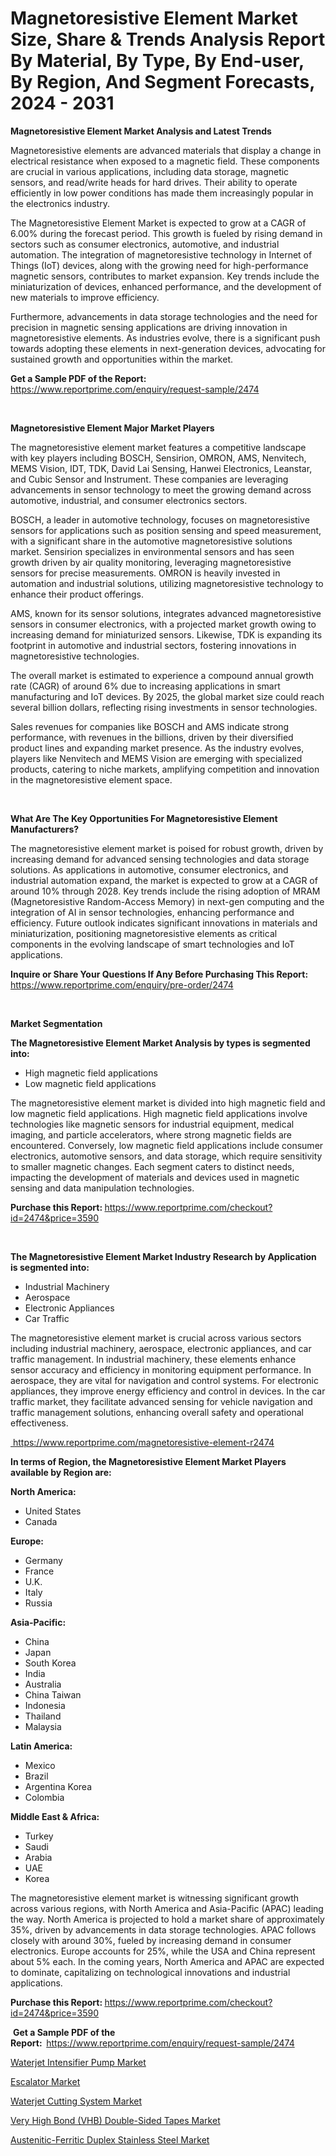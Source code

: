 <p><h1>Magnetoresistive Element Market Size, Share & Trends Analysis Report By Material, By Type, By End-user, By Region, And Segment Forecasts, 2024 - 2031</h1></p><p><strong>Magnetoresistive Element Market Analysis and Latest Trends</strong></p>
<p><p>Magnetoresistive elements are advanced materials that display a change in electrical resistance when exposed to a magnetic field. These components are crucial in various applications, including data storage, magnetic sensors, and read/write heads for hard drives. Their ability to operate efficiently in low power conditions has made them increasingly popular in the electronics industry.</p><p>The Magnetoresistive Element Market is expected to grow at a CAGR of 6.00% during the forecast period. This growth is fueled by rising demand in sectors such as consumer electronics, automotive, and industrial automation. The integration of magnetoresistive technology in Internet of Things (IoT) devices, along with the growing need for high-performance magnetic sensors, contributes to market expansion. Key trends include the miniaturization of devices, enhanced performance, and the development of new materials to improve efficiency.</p><p>Furthermore, advancements in data storage technologies and the need for precision in magnetic sensing applications are driving innovation in magnetoresistive elements. As industries evolve, there is a significant push towards adopting these elements in next-generation devices, advocating for sustained growth and opportunities within the market.</p></p>
<p><strong>Get a Sample PDF of the Report:&nbsp;</strong> <a href="https://www.reportprime.com/enquiry/request-sample/2474">https://www.reportprime.com/enquiry/request-sample/2474</a></p>
<p>&nbsp;</p>
<p><strong>Magnetoresistive Element Major Market Players</strong></p>
<p><p>The magnetoresistive element market features a competitive landscape with key players including BOSCH, Sensirion, OMRON, AMS, Nenvitech, MEMS Vision, IDT, TDK, David Lai Sensing, Hanwei Electronics, Leanstar, and Cubic Sensor and Instrument. These companies are leveraging advancements in sensor technology to meet the growing demand across automotive, industrial, and consumer electronics sectors.</p><p>BOSCH, a leader in automotive technology, focuses on magnetoresistive sensors for applications such as position sensing and speed measurement, with a significant share in the automotive magnetoresistive solutions market. Sensirion specializes in environmental sensors and has seen growth driven by air quality monitoring, leveraging magnetoresistive sensors for precise measurements. OMRON is heavily invested in automation and industrial solutions, utilizing magnetoresistive technology to enhance their product offerings.</p><p>AMS, known for its sensor solutions, integrates advanced magnetoresistive sensors in consumer electronics, with a projected market growth owing to increasing demand for miniaturized sensors. Likewise, TDK is expanding its footprint in automotive and industrial sectors, fostering innovations in magnetoresistive technologies.</p><p>The overall market is estimated to experience a compound annual growth rate (CAGR) of around 6% due to increasing applications in smart manufacturing and IoT devices. By 2025, the global market size could reach several billion dollars, reflecting rising investments in sensor technologies.</p><p>Sales revenues for companies like BOSCH and AMS indicate strong performance, with revenues in the billions, driven by their diversified product lines and expanding market presence. As the industry evolves, players like Nenvitech and MEMS Vision are emerging with specialized products, catering to niche markets, amplifying competition and innovation in the magnetoresistive element space.</p></p>
<p>&nbsp;</p>
<p><strong>What Are The Key Opportunities For Magnetoresistive Element Manufacturers?</strong></p>
<p><p>The magnetoresistive element market is poised for robust growth, driven by increasing demand for advanced sensing technologies and data storage solutions. As applications in automotive, consumer electronics, and industrial automation expand, the market is expected to grow at a CAGR of around 10% through 2028. Key trends include the rising adoption of MRAM (Magnetoresistive Random-Access Memory) in next-gen computing and the integration of AI in sensor technologies, enhancing performance and efficiency. Future outlook indicates significant innovations in materials and miniaturization, positioning magnetoresistive elements as critical components in the evolving landscape of smart technologies and IoT applications.</p></p>
<p><strong>Inquire or Share Your Questions If Any Before Purchasing This Report:</strong> <a href="https://www.reportprime.com/enquiry/pre-order/2474">https://www.reportprime.com/enquiry/pre-order/2474</a></p>
<p>&nbsp;</p>
<p><strong>Market Segmentation</strong></p>
<p><strong>The Magnetoresistive Element Market Analysis by types is segmented into:</strong></p>
<p><ul><li>High magnetic field applications</li><li>Low magnetic field applications</li></ul></p>
<p><p>The magnetoresistive element market is divided into high magnetic field and low magnetic field applications. High magnetic field applications involve technologies like magnetic sensors for industrial equipment, medical imaging, and particle accelerators, where strong magnetic fields are encountered. Conversely, low magnetic field applications include consumer electronics, automotive sensors, and data storage, which require sensitivity to smaller magnetic changes. Each segment caters to distinct needs, impacting the development of materials and devices used in magnetic sensing and data manipulation technologies.</p></p>
<p><strong>Purchase this Report:&nbsp;</strong><a href="https://www.reportprime.com/checkout?id=2474&price=3590">https://www.reportprime.com/checkout?id=2474&price=3590</a></p>
<p>&nbsp;</p>
<p><strong>The Magnetoresistive Element Market Industry Research by Application is segmented into:</strong></p>
<p><ul><li>Industrial Machinery</li><li>Aerospace</li><li>Electronic Appliances</li><li>Car Traffic</li></ul></p>
<p><p>The magnetoresistive element market is crucial across various sectors including industrial machinery, aerospace, electronic appliances, and car traffic management. In industrial machinery, these elements enhance sensor accuracy and efficiency in monitoring equipment performance. In aerospace, they are vital for navigation and control systems. For electronic appliances, they improve energy efficiency and control in devices. In the car traffic market, they facilitate advanced sensing for vehicle navigation and traffic management solutions, enhancing overall safety and operational effectiveness.</p></p>
<p><a href="https://www.reportprime.com/magnetoresistive-element-r2474">&nbsp;https://www.reportprime.com/magnetoresistive-element-r2474</a></p>
<p><strong>In terms of Region, the Magnetoresistive Element Market Players available by Region are:</strong></p>
<p>
    <p> <strong> North America: </strong>
        <ul>
            <li>United States</li>
            <li>Canada</li>
        </ul>
        </p> 
    <p> <strong> Europe: </strong>
        <ul>
            <li>Germany</li>
            <li>France</li>
            <li>U.K.</li>
            <li>Italy</li>
            <li>Russia</li>
        </ul>
        </p> 
    <p> <strong> Asia-Pacific: </strong>
        <ul>
            <li>China</li>
            <li>Japan</li>
            <li>South Korea</li>
            <li>India</li>
            <li>Australia</li>
            <li>China Taiwan</li>
            <li>Indonesia</li>
            <li>Thailand</li>
            <li>Malaysia</li>
        </ul>
        </p> 
    <p> <strong> Latin America: </strong>
        <ul>
            <li>Mexico</li>
            <li>Brazil</li>
            <li>Argentina Korea</li>
            <li>Colombia</li>
        </ul>
        </p> 
    <p> <strong> Middle East & Africa: </strong>
        <ul>
            <li>Turkey</li>
            <li>Saudi</li>
            <li>Arabia</li>
            <li>UAE</li>
            <li>Korea</li>
        </ul>
    </p>
    </p>
<p><p>The magnetoresistive element market is witnessing significant growth across various regions, with North America and Asia-Pacific (APAC) leading the way. North America is projected to hold a market share of approximately 35%, driven by advancements in data storage technologies. APAC follows closely with around 30%, fueled by increasing demand in consumer electronics. Europe accounts for 25%, while the USA and China represent about 5% each. In the coming years, North America and APAC are expected to dominate, capitalizing on technological innovations and industrial applications.</p></p>
<p><strong>Purchase this Report: </strong><a href="https://www.reportprime.com/checkout?id=2474&price=3590">https://www.reportprime.com/checkout?id=2474&price=3590</a></p>
<p>&nbsp;<strong>Get a Sample PDF of the Report:&nbsp;&nbsp;</strong><a href="https://www.reportprime.com/enquiry/request-sample/2474">https://www.reportprime.com/enquiry/request-sample/2474</a></p>
<p><strong></strong></p>
<p><p><a href="https://www.linkedin.com/pulse/future-trends-global-waterjet-intensifier-pump-market-lwyke?trackingId=jzTAHcGjRbaRa9jJYPYzaw%3D%3D">Waterjet Intensifier Pump Market</a></p><p><a href="https://www.linkedin.com/pulse/escalator-market-share-analysis-growth-trends-forecasts-vf6re?trackingId=E%2FgmuRzRTT%2Btc2sJYQ5fYA%3D%3D">Escalator Market</a></p><p><a href="https://www.linkedin.com/pulse/waterjet-cutting-system-market-global-insights-sales-k9ure?trackingId=HW1kPLEeRPOBW80Tz%2FM89Q%3D%3D">Waterjet Cutting System Market</a></p><p><a href="https://issuu.com/reportprime-2/docs/very-high-bond-vhb-double-sided-tap_8b02ad4b3a1383">Very High Bond (VHB) Double-Sided Tapes Market</a></p><p><a href="https://issuu.com/reportprime-2/docs/austenitic-ferritic-duplex-stainles_d00aea86dc000a">Austenitic-Ferritic Duplex Stainless Steel Market</a></p></p>